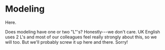 # Modeling

Here.

Does modeling have one or two "L"'s? Honestly---we don't care. UK English uses 2 L's and most of our colleagues feel really strongly about this, so we will too. But we'll probably screw it up here and there. Sorry!